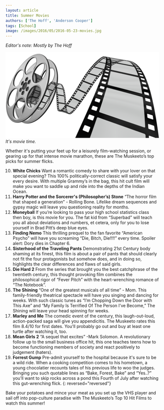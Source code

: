 ```yaml
---
layout: article
title: Summer Movies
authors: ['The Hoff', 'Anderson Cooper']
tags: [School]
image: /images/2016/05/2016-05-23-movies.jpg
---
```


*Editor's note: Mostly by The Hoff*

![It's movie time](/images/2016/05/2016-05-23-movies.jpg)
*It's movie time.*

Whether it's putting your feet up for a leisurely film-watching session, or gearing up for that intense movie marathon, these are The Muskeeto’s top picks for summer flicks.

10. **White Chicks**
	Want a romantic comedy to share with your lover on that special evening? This 100% politically-correct classic will satisfy your every desire. With multiple Grammy’s in the bag, this hit cult film will make you want to saddle up and ride into the depths of the Indian Ocean.
9. **Harry Potter and the Sorcerer's (Philosopher’s) Stone**
	“The horror film that shaped a generation” - Rolling Bone. Lifelike dream sequences and gypsy magic will leave you questioning reality for months.
8. **Moneyball**
	If you’re looking to pass your high school statistics class then boy, is this movie for you. The fat kid from “Superbad” will teach you all about deviations and numbers, et cetera, only for you to lose yourself in Brad Pitt’s deep blue eyes.
7. **Finding Nemo**
This thrilling prequel to the fan favorite “American Psycho” will have you screaming “Die, Bitch, Die!!!!” every time. Spoiler alert: Dory dies in Chapter 6.
6. **Sisterhood of the Traveling Pants**
	Demonstrating 21st Century body shaming at its finest, this film is about a pair of pants that should clearly not fit the four protagonists but somehow does, and in doing so, highlights the clear differences and flaws of said girls.
5. **Die Hard 2**
	From the series that brought you the best catchphrase of the twentieth century, this thought provoking film combines the philosophical rigor of “Fever Pitch” with the heart-wrenching romance of “The Notebook”.
4. **The Shining**
	“One of the greatest musicals of all time” - Mom. This family-friendly theatrical spectacle will have you singing and dancing for weeks. With such classic tunes as “I’m Chopping Down the Door with This Axe” and “My Family Is Terrified Of The Person I’ve Become,” The Shining will leave your head spinning for weeks.
3. **Marley and Me**
	The comedic event of the century, this laugh-out-loud, action-packed saga will give you appendicitis. The Muskeeto rates this film 8.4/10 for first dates. You'll probably go out and buy at least one turtle after watching it, too.
2. **Mean Girls 2**
	“A sequel that excites” -Mark Solomon. A revolutionary follow up to the small business office hit, this one teaches teens how to become functioning members of society and react positively to judgement (haters).
1. **Forrest Gump**
	Pre-admit yourself to the hospital because it's sure to be a wild ride. When a cooking competition comes to his hometown, a young chocolatier recounts tales of his previous life to woo the judges. Bringing you such quotable lines as “Bake, Forest, Bake” and “Yes..?” you’ll want to skip rocks across a pond this Fourth of July after watching this gut-wrenching flick.
{: reversed="reversed"}

Bake your potatoes and mince your meat as you set up the VHS player and sail off into pop-culture paradise with The Muskeeto’s Top 10 Hit Films to watch this summer!
